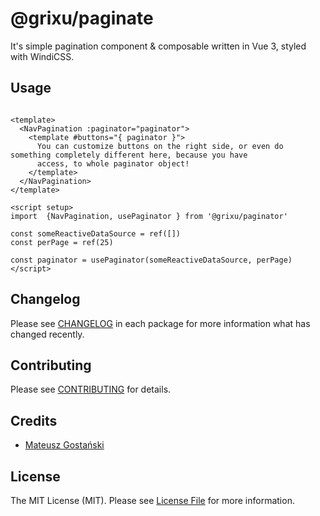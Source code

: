 # @grixu/paginate

It's simple pagination component & composable written in Vue 3, styled with WindiCSS.

## Usage

```vue

<template>
  <NavPagination :paginator="paginator">
    <template #buttons="{ paginator }">
      You can customize buttons on the right side, or even do something completely different here, because you have 
      access, to whole paginator object!
    </template>
  </NavPagination>
</template>

<script setup>
import  {NavPagination, usePaginator } from '@grixu/paginator'

const someReactiveDataSource = ref([])
const perPage = ref(25)

const paginator = usePaginator(someReactiveDataSource, perPage)
</script>
```

## Changelog

Please see [CHANGELOG](CHANGELOG.md) in each package for more information what has changed recently.

## Contributing

Please see [CONTRIBUTING](../../CONTRIBUTING.md) for details.

## Credits

- [Mateusz Gostański](https://github.com/grixu)

## License

The MIT License (MIT). Please see [License File](../../LICENSE.md) for more information.
